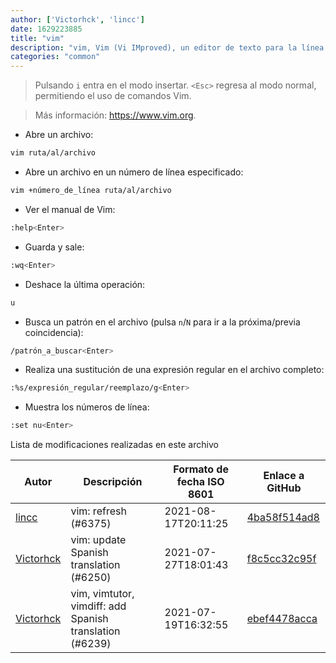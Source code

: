 ```yaml
---
author: ['Victorhck', 'lincc']
date: 1629223885
title: "vim"
description: "vim, Vim (Vi IMproved), un editor de texto para la línea de comandos, que proporciona varios modos para diferentes tipos de manipulación de texto."
categories: "common"
---
```

> Pulsando `i` entra en el modo insertar. `<Esc>` regresa al modo normal, permitiendo el uso de comandos Vim.

> Más información: <https://www.vim.org>.

- Abre un archivo:

```bash
vim ruta/al/archivo
```

- Abre un archivo en un número de línea especificado:

```bash
vim +número_de_línea ruta/al/archivo
```

- Ver el manual de Vim:

```bash
:help<Enter>
```

- Guarda y sale:

```bash
:wq<Enter>
```

- Deshace la última operación:

```bash
u
```

- Busca un patrón en el archivo (pulsa `n`/`N` para ir a la próxima/previa coincidencia):

```bash
/patrón_a_buscar<Enter>
```

- Realiza una sustitución de una expresión regular en el archivo completo:

```bash
:%s/expresión_regular/reemplazo/g<Enter>
```

- Muestra los números de línea:

```bash
:set nu<Enter>
```
Lista de modificaciones realizadas en este archivo


Autor | Descripción | Formato de fecha ISO 8601 | Enlace a GitHub
------|-----|-----|-----
[lincc](mailto:46962923+blueskyson@users.noreply.github.com) | vim: refresh (#6375) | 2021-08-17T20:11:25 | [4ba58f514ad8](https://github.com/tldr-pages/tldr/commit/4ba58f514ad8d22c477708ccc673453bf583a0cb)
[Victorhck](mailto:victorhck@mailbox.org) | vim: update Spanish translation (#6250) | 2021-07-27T18:01:43 | [f8c5cc32c95f](https://github.com/tldr-pages/tldr/commit/f8c5cc32c95f718071b5d18bc88570178bd48b9f)
[Victorhck](mailto:victorhck@mailbox.org) | vim, vimtutor, vimdiff: add Spanish translation (#6239) | 2021-07-19T16:32:55 | [ebef4478acca](https://github.com/tldr-pages/tldr/commit/ebef4478accabaa58d4533cbe7dab44dfe83c05b)

